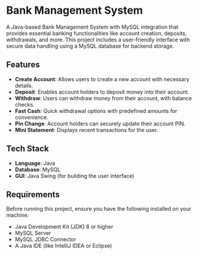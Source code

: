 # Bank Management System

A Java-based Bank Management System with MySQL integration that provides essential banking functionalities like account creation, deposits, withdrawals, and more. This project includes a user-friendly interface with secure data handling using a MySQL database for backend storage.

## Features

- **Create Account**: Allows users to create a new account with necessary details.
- **Deposit**: Enables account holders to deposit money into their account.
- **Withdraw**: Users can withdraw money from their account, with balance checks.
- **Fast Cash**: Quick withdrawal options with predefined amounts for convenience.
- **Pin Change**: Account holders can securely update their account PIN.
- **Mini Statement**: Displays recent transactions for the user.

## Tech Stack

- **Language**: Java
- **Database**: MySQL
- **GUI**: Java Swing (for building the user interface)

## Requirements

Before running this project, ensure you have the following installed on your machine:

- Java Development Kit (JDK) 8 or higher
- MySQL Server
- MySQL JDBC Connector
- A Java IDE (like IntelliJ IDEA or Eclipse)


